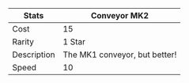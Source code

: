 | Stats          | Conveyor MK2         |
|----------------|-----------------------|
| Cost           | 15                     |
| Rarity         | 1 Star                |
| Description    | The MK1 conveyor, but better!             |
| Speed        | 10                     |